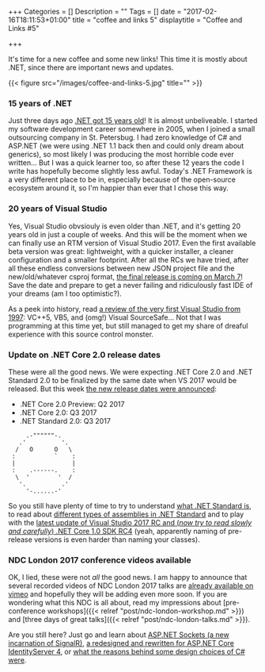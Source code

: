 +++
Categories = []
Description = ""
Tags = []
date = "2017-02-16T18:11:53+01:00"
title = "coffee and links 5"
displaytitle = "Coffee and Links #5"

+++

It's time for a new coffee and some new links! This time it is mostly about .NET, since there are important news and updates.

{{< figure src="/images/coffee-and-links-5.jpg" title="" >}}


### 15 years of .NET

Just three days ago [.NET got 15 years old](https://blogs.msdn.microsoft.com/dotnet/2017/02/13/happy-15th-birthday-net/)! It is almost unbeliveable. I started my software development career somewhere in 2005, when I joined a small outsourcing company in St. Petersbug. I had zero knowledge of C# and ASP.NET (we were using .NET 1.1 back then and could only dream about generics), so most likely I was producing the most horrible code ever written... But I was a quick learner too, so after these 12 years the code I write has hopefully become slightly less awful. Today's .NET Framework is a very different place to be in, especially because of the open-source ecosystem around it, so I'm happier than ever that I chose this way.

### 20 years of Visual Studio

Yes, Visual Studio obvsiouly is even older than .NET, and it's getting 20 years old in just a couple of weeks. And this will be the moment when we can finally use an RTM version of Visual Studio 2017. Even the first available beta version was great: lightweight, with a quicker installer, a cleaner configuration and a smaller footprint. After all the RCs we have tried, after all these endless conversions between new JSON project file and the new/old/whatever csproj format, [the final release is coming on March 7](https://launch.visualstudio.com/)! Save the date and prepare to get a never failing and ridiculously fast IDE of your dreams (am I too optimistic?).

As a peek into history, read [a review of the very first Visual Studio from 1997](http://windowsitpro.com/visual-studio/visual-studio-97): VC++5, VB5, and (omg!) Visual SourceSafe... Not that I was programming at this time yet, but still managed to get my share of dreaful experience with this source control monster.

### Update on .NET Core 2.0 release dates

These were all the good news. We were expecting .NET Core 2.0 and .NET Standard 2.0 to be finalized by the same date when VS 2017 would be released. But this week [the new release dates were announced](https://github.com/dotnet/core/blob/master/roadmap.md):

* .NET Core 2.0 Preview: Q2 2017
* .NET Core 2.0: Q3 2017
* .NET Standard 2.0: Q3 2017

```
     .-""""""-.
   .'          '.
  /   O      O   \
 :           `    :
 |                |
 :    .------.    :
  \  '        '  /
   '.          .'
     '-......-'
```

So you still have plenty of time to try to understand [what .NET Standard is](https://andrewlock.net/understanding-net-core-netstandard-and-asp-net-core/), to read about [different types of assemblies in .NET Standard](https://github.com/dotnet/standard/blob/master/docs/history/evolution-of-design-time-assemblies.md) and to play with the [latest update of Visual Studio 2017 RC and (*now try to read slowly and carefully*) .NET Core 1.0 SDK RC4](https://blogs.msdn.microsoft.com/dotnet/2017/02/07/announcing-net-core-tools-updates-in-vs-2017-rc/) (yeah, apparently naming of pre-release versions is even harder than naming your classes).

### NDC London 2017 conference videos available

OK, I lied, these were not *all* the good news. I am happy to announce that several recorded videos of NDC London 2017 talks are [already available on vimeo](https://vimeo.com/channels/1203692) and hopefully they will be adding even more soon. If you are wondering what this NDC is all about, read my impressions about [pre-conference workshops]({{< relref "post/ndc-london-workshop.md" >}}) and [three days of great talks]({{< relref "post/ndc-london-talks.md" >}}).

Are you still here? Just go and learn about [ASP.NET Sockets (a new incarnation of SignalR)](https://vimeo.com/204078084), [a redesigned and rewritten for ASP.NET Core IdentityServer 4](https://vimeo.com/204141878), or [what the reasons behind some design choices of C# were](https://vimeo.com/204075759).
